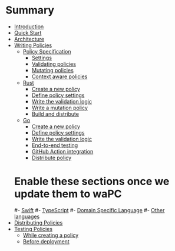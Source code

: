 # Summary

- [Introduction](./introduction.md)
- [Quick Start](./quick-start.md)
- [Architecture](./architecture.md)
- [Writing Policies](./writing-policies/index.md)
  - [Policy Specification](./writing-policies/spec/01-intro.md)
    - [Settings](./writing-policies/spec/02-settings.md)
    - [Validating policies](./writing-policies/spec/03-validating-policies.md)
    - [Mutating policies](./writing-policies/spec/04-mutating-policies.md)
    - [Context aware policies](./writing-policies/spec/05-context-aware-policies.md)
  - [Rust](./writing-policies/rust/01-intro.md)
    - [Create a new policy](./writing-policies/rust/02-create-policy.md)
    - [Define policy settings](./writing-policies/rust/03-define-policy-settings.md)
    - [Write the validation logic](./writing-policies/rust/04-write-validation-logic.md)
    - [Write a mutation policy](./writing-policies/rust/05-mutation-policy.md)
    - [Build and distribute](./writing-policies/rust/06-build-and-distribute.md)
  - [Go](./writing-policies/go/01-intro.md)
    - [Create a new policy](./writing-policies/go/02-scaffold.md)
    - [Define policy settings](./writing-policies/go/03-policy-settings.md)
    - [Write the validation logic](./writing-policies/go/04-validation.md)
    - [End-to-end testing](./writing-policies/go/05-e2e-tests.md)
    - [GitHub Action integration](./writing-policies/go/06-automate.md)
    - [Distribute policy](./writing-policies/go/07-distribute.md)
  # Enable these sections once we update them to waPC
  #- [Swift](./writing-policies/swift.md)
  #- [TypeScript](./writing-policies/typescript.md)
  #- [Domain Specific Language](./writing-policies/dsl.md)
  #- [Other languages](./writing-policies/other-languages.md)
- [Distributing Policies](./distributing-policies.md)
- [Testing Policies](./testing-policies/01-intro.md)
  - [While creating a policy](./testing-policies/02-policy-authors.md)
  - [Before deployment](./testing-policies/03-cluster-operators.md)
